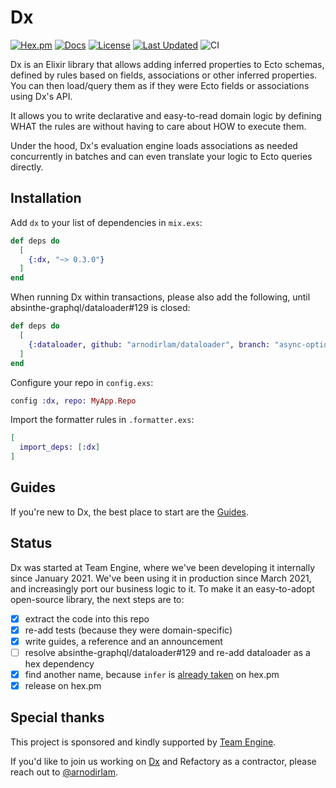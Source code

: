 # Dx

[![Hex.pm](https://img.shields.io/hexpm/v/dx)](https://hex.pm/packages/dx)
[![Docs](https://img.shields.io/badge/hex-docs-lightgreen.svg)](https://hexdocs.pm/dx/Dx.html)
[![License](https://img.shields.io/github/license/elixir-dx/dx.svg)](https://github.com/elixir-dx/dx/blob/main/LICENSE)
[![Last Updated](https://img.shields.io/github/last-commit/elixir-dx/dx/main)](https://github.com/elixir-dx/dx/tree/main)
![CI](https://github.com/elixir-dx/dx/actions/workflows/ci.yml/badge.svg)

Dx is an Elixir library that allows adding inferred properties to Ecto schemas,
defined by rules based on fields, associations or other inferred properties.
You can then load/query them as if they were Ecto fields or associations using Dx's API.

It allows you to write declarative and easy-to-read domain logic by defining WHAT the
rules are without having to care about HOW to execute them.

Under the hood, Dx's evaluation engine loads associations as needed concurrently in batches and
can even translate your logic to Ecto queries directly.

## Installation

Add `dx` to your list of dependencies in `mix.exs`:

```elixir
def deps do
  [
    {:dx, "~> 0.3.0"}
  ]
end
```

When running Dx within transactions, please also add the following, until absinthe-graphql/dataloader#129 is closed:

```elixir
def deps do
  [
    {:dataloader, github: "arnodirlam/dataloader", branch: "async-option", override: true}
  ]
end
```

Configure your repo in `config.exs`:

```elixir
config :dx, repo: MyApp.Repo
```

Import the formatter rules in `.formatter.exs`:

```elixir
[
  import_deps: [:dx]
]
```

## Guides

If you're new to Dx, the best place to start are the [Guides](https://hexdocs.pm/dx/welcome.html).

## Status

Dx was started at Team Engine, where we've been developing it internally since January 2021.
We've been using it in production since March 2021, and increasingly port our business logic to it.
To make it an easy-to-adopt open-source library, the next steps are to:

- [x] extract the code into this repo
- [x] re-add tests (because they were domain-specific)
- [x] write guides, a reference and an announcement
- [ ] resolve absinthe-graphql/dataloader#129 and re-add dataloader as a hex dependency
- [x] find another name, because `infer` is [already taken](https://hex.pm/packages/infer) on hex.pm
- [x] release on hex.pm

## Special thanks

This project is sponsored and kindly supported by [Team Engine](https://www.teamengine.co.uk/).

If you'd like to join us working on [Dx](https://github.com/elixir-dx/dx) and Refactory
as a contractor, please reach out to [@arnodirlam](https://github.com/arnodirlam).
